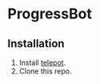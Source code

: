 # ProgressBot

## Installation

1. Install [telepot](http://telepot.readthedocs.io/en/latest/).
2. Clone this repo.
